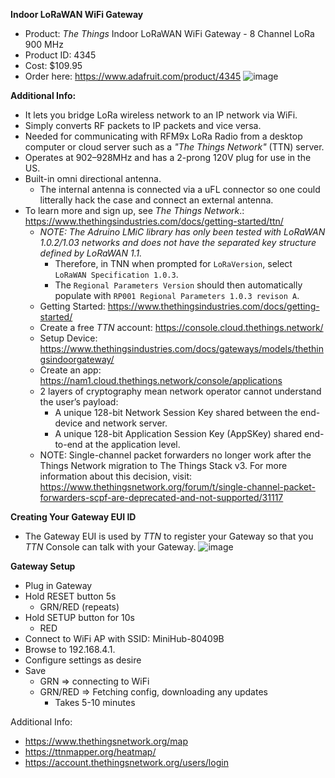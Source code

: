 **Indoor LoRaWAN WiFi Gateway**

* Product: *The Things* Indoor LoRaWAN WiFi Gateway - 8 Channel LoRa 900 MHz
* Product ID: 4345
* Cost: $109.95
* Order here: https://www.adafruit.com/product/4345
![image](https://user-images.githubusercontent.com/92460732/207217394-0759e023-328f-4770-813c-b796c8bb53d4.png)

**Additional Info:**
* It lets you bridge LoRa wireless network to an IP network via WiFi.
* Simply converts RF packets to IP packets and vice versa.
* Needed for communicating with RFM9x LoRa Radio from a desktop computer or cloud server such as a *"The Things Network"* (TTN) server.
* Operates at 902–928MHz and has a 2-prong 120V plug for use in the US.
* Built-in omni directional antenna.
  * The internal antenna is connected via a uFL connector so one could litterally hack the case and connect an external antenna.
* To learn more and sign up, see *The Things Network*.: https://www.thethingsindustries.com/docs/getting-started/ttn/ 
  * *NOTE: The Adruino LMiC library has only been tested with LoRaWAN 1.0.2/1.03 networks and does not have the separated key structure defined by LoRaWAN 1.1.*
    * Therefore, in TNN when prompted for `LoRaVersion`, select `LoRaWAN Specification 1.0.3`.
    * The `Regional Parameters Version` should then automatically populate with `RP001 Regional Parameters 1.0.3 revison A`.
  * Getting Started: https://www.thethingsindustries.com/docs/getting-started/ 
  * Create a free *TTN* account: https://console.cloud.thethings.network/ 
  * Setup Device: https://www.thethingsindustries.com/docs/gateways/models/thethingsindoorgateway/ 
  * Create an app: https://nam1.cloud.thethings.network/console/applications 
  * 2 layers of cryptography mean network operator cannot understand the user’s payload:
    * A unique 128-bit Network Session Key shared between the end-device and network server.
    * A unique 128-bit Application Session Key (AppSKey) shared end-to-end at the application level.
  * NOTE: Single-channel packet forwarders no longer work after the Things Network migration to The Things Stack v3. For more information about this decision, visit: https://www.thethingsnetwork.org/forum/t/single-channel-packet-forwarders-scpf-are-deprecated-and-not-supported/31117

**Creating Your Gateway EUI ID**
* The Gateway EUI is used by *TTN* to register your Gateway so that you *TTN* Console can talk with your Gateway.
![image](https://user-images.githubusercontent.com/92460732/207217816-3bf29c56-3eee-4a76-ad84-1694ead71d01.png)

**Gateway Setup**
* Plug in Gateway
* Hold RESET button 5s
  * GRN/RED (repeats)
* Hold SETUP button for 10s
  * RED
* Connect to WiFi AP with SSID: MiniHub-80409B
* Browse to 192.168.4.1.
* Configure settings as desire
* Save
  * GRN ⇒ connecting to WiFi
  * GRN/RED ⇒ Fetching config, downloading any updates
    * Takes 5-10 minutes

Additional Info:
  * https://www.thethingsnetwork.org/map 
  * https://ttnmapper.org/heatmap/ 
  * https://account.thethingsnetwork.org/users/login 
